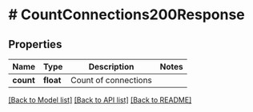 # # CountConnections200Response

## Properties

Name | Type | Description | Notes
------------ | ------------- | ------------- | -------------
**count** | **float** | Count of connections |

[[Back to Model list]](../../README.md#models) [[Back to API list]](../../README.md#endpoints) [[Back to README]](../../README.md)
